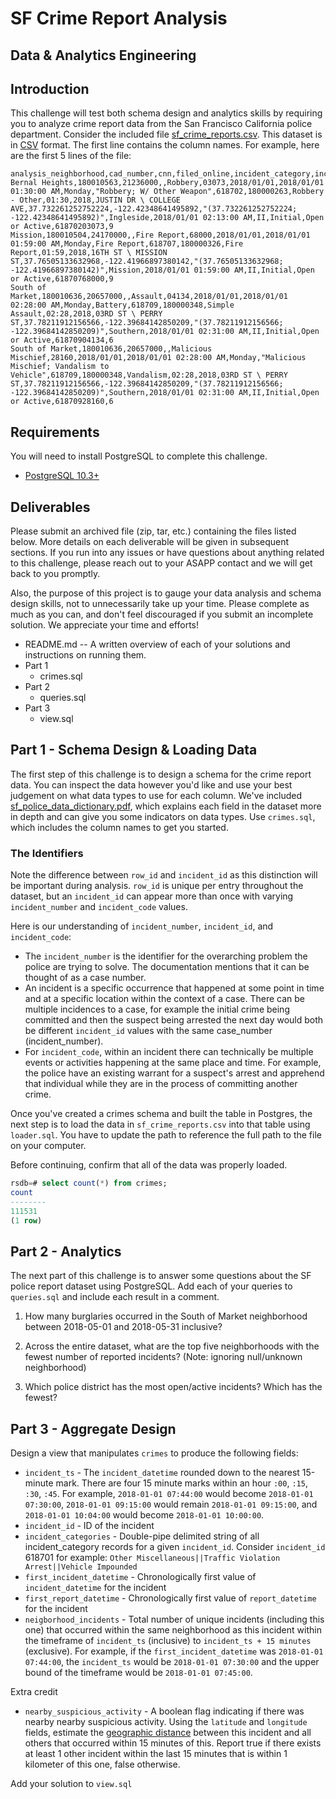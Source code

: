 # SF Crime Report Analysis

## Data & Analytics Engineering

## Introduction 
This challenge will test both schema design and analytics skills by requiring you to analyze crime report data from the San Francisco California police department. Consider the included file [sf_crime_reports.csv](sf_crime_reports.csv). This dataset is in [CSV](https://en.wikipedia.org/wiki/Comma-separated_values) format. The first line contains the column names. For example, here are the first 5 lines of the file:

```csv
analysis_neighborhood,cad_number,cnn,filed_online,incident_category,incident_code,incident_date,incident_datetime,incident_day_of_week,incident_description,incident_id,incident_number,incident_subcategory,incident_time,incident_year,intersection,latitude,longitude,point,police_district,report_datetime,report_type_code,report_type_description,resolution,row_id,supervisor_district
Bernal Heights,180010563,21236000,,Robbery,03073,2018/01/01,2018/01/01 01:30:00 AM,Monday,"Robbery; W/ Other Weapon",618702,180000263,Robbery - Other,01:30,2018,JUSTIN DR \ COLLEGE AVE,37.732261252752224,-122.42348641495892,"(37.732261252752224; -122.42348641495892)",Ingleside,2018/01/01 02:13:00 AM,II,Initial,Open or Active,61870203073,9
Mission,180010504,24170000,,Fire Report,68000,2018/01/01,2018/01/01 01:59:00 AM,Monday,Fire Report,618707,180000326,Fire Report,01:59,2018,16TH ST \ MISSION ST,37.76505133632968,-122.41966897380142,"(37.76505133632968; -122.41966897380142)",Mission,2018/01/01 01:59:00 AM,II,Initial,Open or Active,61870768000,9
South of Market,180010636,20657000,,Assault,04134,2018/01/01,2018/01/01 02:28:00 AM,Monday,Battery,618709,180000348,Simple Assault,02:28,2018,03RD ST \ PERRY ST,37.78211912156566,-122.39684142850209,"(37.78211912156566; -122.39684142850209)",Southern,2018/01/01 02:31:00 AM,II,Initial,Open or Active,61870904134,6
South of Market,180010636,20657000,,Malicious Mischief,28160,2018/01/01,2018/01/01 02:28:00 AM,Monday,"Malicious Mischief; Vandalism to Vehicle",618709,180000348,Vandalism,02:28,2018,03RD ST \ PERRY ST,37.78211912156566,-122.39684142850209,"(37.78211912156566; -122.39684142850209)",Southern,2018/01/01 02:31:00 AM,II,Initial,Open or Active,61870928160,6
```

## Requirements

You will need to install PostgreSQL to complete this challenge.

* [PostgreSQL 10.3+](https://www.postgresql.org/)

## Deliverables

Please submit an archived file (zip, tar, etc.) containing the files listed below. More details on each deliverable will be given in subsequent sections. If you run into any issues or have questions about anything related to this challenge, please reach out to your ASAPP contact and we will get back to you promptly. 

Also, the purpose of this project is to gauge your data analysis and schema design skills, not to unnecessarily take up your time. Please complete as much as you can, and don't feel discouraged if you submit an incomplete solution. We appreciate your time and efforts!

* README.md -- A written overview of each of your solutions and instructions on running them.
* Part 1
  - crimes.sql
* Part 2
  - queries.sql
* Part 3
  - view.sql

## Part 1 - Schema Design & Loading Data

The first step of this challenge is to design a schema for the crime report data. You can inspect the data however you'd like and use your best judgement on what data types to use for each column. We've included [sf_police_data_dictionary.pdf](sf_police_data_dictionary.pdf), which explains each field in the dataset more in depth and can give you some indicators on data types. Use `crimes.sql`, which includes the column names to get you started.

### The Identifiers
Note the difference between `row_id` and `incident_id` as this distinction will be important during analysis. `row_id` is unique per entry throughout the dataset, but an `incident_id` can appear more than once with varying `incident_number` and `incident_code` values.

Here is our understanding of `incident_number`, `incident_id`, and `incident_code`:
* The `incident_number` is the identifier for the overarching problem the police are trying to solve. The documentation mentions that it can be thought of as a case number.
* An incident is a specific occurrence that happened at some point in time and at a specific location within the context of a case. There can be multiple incidences to a case, for example the initial crime being committed and then the suspect being arrested the next day would both be different `incident_id` values with the same case_number (incident_number).
* For `incident_code`, within an incident there can technically be multiple events or activities happening at the same place and time. For example, the police have an existing warrant for a suspect's arrest and apprehend that individual while they are in the process of committing another crime.


Once you've created a crimes schema and built the table in Postgres, the next step is to load the data in `sf_crime_reports.csv` into that table using `loader.sql`. You have to update the path to reference the full path to the file on your computer.

Before continuing, confirm that all of the data was properly loaded.

```sql
rsdb=# select count(*) from crimes;
count  
--------
111531
(1 row)
```

## Part 2 - Analytics

The next part of this challenge is to answer some questions about the SF police report dataset using PostgreSQL. Add each of your queries to `queries.sql` and include each result in a comment.

1. How many burglaries occurred in the South of Market neighborhood between 2018-05-01 and 2018-05-31 inclusive?

2. Across the entire dataset, what are the top five neighborhoods with the fewest number of reported incidents? (Note: ignoring null/unknown neighborhood)

3. Which police district has the most open/active incidents? Which has the fewest?

## Part 3 - Aggregate Design

Design a view that manipulates `crimes` to produce the following fields:

* `incident_ts` - The `incident_datetime` rounded down to the nearest 15-minute mark. There are four 15 minute marks within an hour `:00`, `:15`, `:30`, `:45`. For example, `2018-01-01 07:44:00` would become `2018-01-01 07:30:00`, `2018-01-01 09:15:00` would remain `2018-01-01 09:15:00`, and `2018-01-01 10:04:00` would become `2018-01-01 10:00:00`.
* `incident_id` - ID of the incident
* `incident_categories` - Double-pipe delimited string of all incident_category records for a given `incident_id`. Consider `incident_id` 618701 for example: `Other Miscellaneous||Traffic Violation Arrest||Vehicle Impounded`
* `first_incident_datetime` - Chronologically first value of `incident_datetime` for the incident
* `first_report_datetime` - Chronologically first value of `report_datetime` for the incident
* `neigborhood_incidents` - Total number of unique incidents (including this one) that occurred within the same neighborhood as this incident within the timeframe of ``incident_ts`` (inclusive) to `incident_ts + 15 minutes` (exclusive). For example, if the `first_incident_datetime` was `2018-01-01 07:44:00`, the `incident_ts` would be `2018-01-01 07:30:00` and the upper bound of the timeframe would be `2018-01-01 07:45:00`.

Extra credit
* `nearby_suspicious_activity` - A boolean flag indicating if there was nearby nearby suspicious activity. Using the `latitude` and `longitude` fields, estimate the [geographic distance](https://en.wikipedia.org/wiki/Great-circle_distance) between this incident and all others that occurred within 15 minutes of this. Report true if there exists at least 1 other incident within the last 15 minutes that is within 1 kilometer of this one, false otherwise.

Add your solution to `view.sql`
